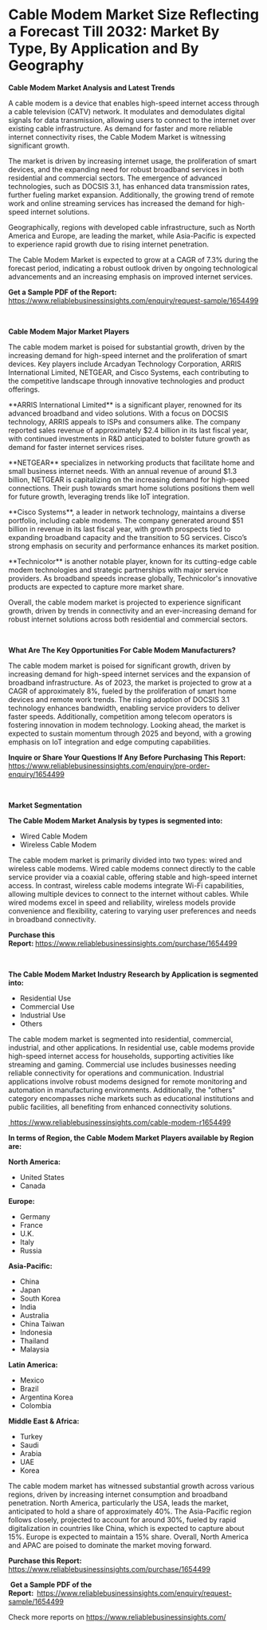 <p><h1>Cable Modem Market Size Reflecting a Forecast Till 2032: Market By Type, By Application and By Geography</h1></p><p><strong>Cable Modem Market Analysis and Latest Trends</strong></p>
<p><p>A cable modem is a device that enables high-speed internet access through a cable television (CATV) network. It modulates and demodulates digital signals for data transmission, allowing users to connect to the internet over existing cable infrastructure. As demand for faster and more reliable internet connectivity rises, the Cable Modem Market is witnessing significant growth.</p><p>The market is driven by increasing internet usage, the proliferation of smart devices, and the expanding need for robust broadband services in both residential and commercial sectors. The emergence of advanced technologies, such as DOCSIS 3.1, has enhanced data transmission rates, further fueling market expansion. Additionally, the growing trend of remote work and online streaming services has increased the demand for high-speed internet solutions.</p><p>Geographically, regions with developed cable infrastructure, such as North America and Europe, are leading the market, while Asia-Pacific is expected to experience rapid growth due to rising internet penetration.</p><p>The Cable Modem Market is expected to grow at a CAGR of 7.3% during the forecast period, indicating a robust outlook driven by ongoing technological advancements and an increasing emphasis on improved internet services.</p></p>
<p><strong>Get a Sample PDF of the Report:&nbsp;</strong> <a href="https://www.reliablebusinessinsights.com/enquiry/request-sample/1654499?utm_campaign=2224&utm_medium=2&utm_source=Github&utm_content=ia&utm_term=15022025&utm_id=cable-modem">https://www.reliablebusinessinsights.com/enquiry/request-sample/1654499</a></p>
<p>&nbsp;</p>
<p><strong>Cable Modem Major Market Players</strong></p>
<p><p>The cable modem market is poised for substantial growth, driven by the increasing demand for high-speed internet and the proliferation of smart devices. Key players include Arcadyan Technology Corporation, ARRIS International Limited, NETGEAR, and Cisco Systems, each contributing to the competitive landscape through innovative technologies and product offerings.</p><p>**ARRIS International Limited** is a significant player, renowned for its advanced broadband and video solutions. With a focus on DOCSIS technology, ARRIS appeals to ISPs and consumers alike. The company reported sales revenue of approximately $2.4 billion in its last fiscal year, with continued investments in R&D anticipated to bolster future growth as demand for faster internet services rises.</p><p>**NETGEAR** specializes in networking products that facilitate home and small business internet needs. With an annual revenue of around $1.3 billion, NETGEAR is capitalizing on the increasing demand for high-speed connections. Their push towards smart home solutions positions them well for future growth, leveraging trends like IoT integration.</p><p>**Cisco Systems**, a leader in network technology, maintains a diverse portfolio, including cable modems. The company generated around $51 billion in revenue in its last fiscal year, with growth prospects tied to expanding broadband capacity and the transition to 5G services. Cisco’s strong emphasis on security and performance enhances its market position.</p><p>**Technicolor** is another notable player, known for its cutting-edge cable modem technologies and strategic partnerships with major service providers. As broadband speeds increase globally, Technicolor's innovative products are expected to capture more market share.</p><p>Overall, the cable modem market is projected to experience significant growth, driven by trends in connectivity and an ever-increasing demand for robust internet solutions across both residential and commercial sectors.</p></p>
<p>&nbsp;</p>
<p><strong>What Are The Key Opportunities For Cable Modem Manufacturers?</strong></p>
<p><p>The cable modem market is poised for significant growth, driven by increasing demand for high-speed internet services and the expansion of broadband infrastructure. As of 2023, the market is projected to grow at a CAGR of approximately 8%, fueled by the proliferation of smart home devices and remote work trends. The rising adoption of DOCSIS 3.1 technology enhances bandwidth, enabling service providers to deliver faster speeds. Additionally, competition among telecom operators is fostering innovation in modem technology. Looking ahead, the market is expected to sustain momentum through 2025 and beyond, with a growing emphasis on IoT integration and edge computing capabilities.</p></p>
<p><strong>Inquire or Share Your Questions If Any Before Purchasing This Report:</strong> <a href="https://www.reliablebusinessinsights.com/enquiry/pre-order-enquiry/1654499?utm_campaign=2224&utm_medium=2&utm_source=Github&utm_content=ia&utm_term=15022025&utm_id=cable-modem">https://www.reliablebusinessinsights.com/enquiry/pre-order-enquiry/1654499</a></p>
<p>&nbsp;</p>
<p><strong>Market Segmentation</strong></p>
<p><strong>The Cable Modem Market Analysis by types is segmented into:</strong></p>
<p><ul><li>Wired Cable Modem</li><li>Wireless Cable Modem</li></ul></p>
<p><p>The cable modem market is primarily divided into two types: wired and wireless cable modems. Wired cable modems connect directly to the cable service provider via a coaxial cable, offering stable and high-speed internet access. In contrast, wireless cable modems integrate Wi-Fi capabilities, allowing multiple devices to connect to the internet without cables. While wired modems excel in speed and reliability, wireless models provide convenience and flexibility, catering to varying user preferences and needs in broadband connectivity.</p></p>
<p><strong>Purchase this Report:&nbsp;</strong><a href="https://www.reliablebusinessinsights.com/purchase/1654499?utm_campaign=2224&utm_medium=2&utm_source=Github&utm_content=ia&utm_term=15022025&utm_id=cable-modem">https://www.reliablebusinessinsights.com/purchase/1654499</a></p>
<p>&nbsp;</p>
<p><strong>The Cable Modem Market Industry Research by Application is segmented into:</strong></p>
<p><ul><li>Residential Use</li><li>Commercial Use</li><li>Industrial Use</li><li>Others</li></ul></p>
<p><p>The cable modem market is segmented into residential, commercial, industrial, and other applications. In residential use, cable modems provide high-speed internet access for households, supporting activities like streaming and gaming. Commercial use includes businesses needing reliable connectivity for operations and communication. Industrial applications involve robust modems designed for remote monitoring and automation in manufacturing environments. Additionally, the "others" category encompasses niche markets such as educational institutions and public facilities, all benefiting from enhanced connectivity solutions.</p></p>
<p><a href="https://www.reliablebusinessinsights.com/cable-modem-r1654499?utm_campaign=2224&utm_medium=2&utm_source=Github&utm_content=ia&utm_term=15022025&utm_id=cable-modem">&nbsp;https://www.reliablebusinessinsights.com/cable-modem-r1654499</a></p>
<p><strong>In terms of Region, the Cable Modem Market Players available by Region are:</strong></p>
<p>
    <p> <strong> North America: </strong>
        <ul>
            <li>United States</li>
            <li>Canada</li>
        </ul>
        </p> 
    <p> <strong> Europe: </strong>
        <ul>
            <li>Germany</li>
            <li>France</li>
            <li>U.K.</li>
            <li>Italy</li>
            <li>Russia</li>
        </ul>
        </p> 
    <p> <strong> Asia-Pacific: </strong>
        <ul>
            <li>China</li>
            <li>Japan</li>
            <li>South Korea</li>
            <li>India</li>
            <li>Australia</li>
            <li>China Taiwan</li>
            <li>Indonesia</li>
            <li>Thailand</li>
            <li>Malaysia</li>
        </ul>
        </p> 
    <p> <strong> Latin America: </strong>
        <ul>
            <li>Mexico</li>
            <li>Brazil</li>
            <li>Argentina Korea</li>
            <li>Colombia</li>
        </ul>
        </p> 
    <p> <strong> Middle East & Africa: </strong>
        <ul>
            <li>Turkey</li>
            <li>Saudi</li>
            <li>Arabia</li>
            <li>UAE</li>
            <li>Korea</li>
        </ul>
    </p>
    </p>
<p><p>The cable modem market has witnessed substantial growth across various regions, driven by increasing internet consumption and broadband penetration. North America, particularly the USA, leads the market, anticipated to hold a share of approximately 40%. The Asia-Pacific region follows closely, projected to account for around 30%, fueled by rapid digitalization in countries like China, which is expected to capture about 15%. Europe is expected to maintain a 15% share. Overall, North America and APAC are poised to dominate the market moving forward.</p></p>
<p><strong>Purchase this Report: </strong><a href="https://www.reliablebusinessinsights.com/purchase/1654499?utm_campaign=2224&utm_medium=2&utm_source=Github&utm_content=ia&utm_term=15022025&utm_id=cable-modem">https://www.reliablebusinessinsights.com/purchase/1654499</a></p>
<p>&nbsp;<strong>Get a Sample PDF of the Report:&nbsp;&nbsp;</strong><a href="https://www.reliablebusinessinsights.com/enquiry/request-sample/1654499?utm_campaign=2224&utm_medium=2&utm_source=Github&utm_content=ia&utm_term=15022025&utm_id=cable-modem">https://www.reliablebusinessinsights.com/enquiry/request-sample/1654499</a></p>
<p><strong></strong></p>
<p>Check more reports on <a href="https://www.reliablebusinessinsights.com/?utm_campaign=2224&utm_medium=2&utm_source=Github&utm_content=ia&utm_term=15022025&utm_id=cable-modem">https://www.reliablebusinessinsights.com/</a></p>